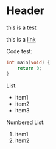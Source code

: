 <!-- TITLE: Home -->
<!-- SUBTITLE: A quick summary of Home -->

# Header
this is a test

this is a [link](target.md)

Code test:
```C++
int main(void) {
	return 0;
}
```

List:
  * item1
  * item2
  * item3

Numbered List:
  1. item1
  2. item2
